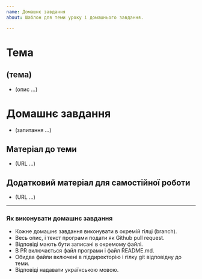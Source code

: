 ```yaml
---
name: Домашнє завдання
about: Шаблон для теми уроку і домашнього завдання.

---
```


# Тема
## (тема)

- (опис ...)

# Домашнє завдання
- (запитання ...)

## Матеріал до теми

- (URL ...)

## Додатковий матеріал для самостійної роботи

- (URL ...)

---

### Як виконувати домашнє завдання
- Кожне домашнє завдання виконувати в окремій гілці (branch).
- Весь опис, і текст програми подати як Github pull request.
- Відповіді мають бути записані в окремому файлі.
- В PR включається файл програми і файл README.md.
- Обидва файли включені в піддиректорію і гілку git відповідну до теми.
- Відповіді надавати українською мовою.
